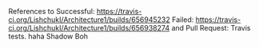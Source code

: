 References to 
Successful: https://travis-ci.org/LishchukI/Architecture1/builds/656945232
Failed: https://travis-ci.org/LishchukI/Architecture1/builds/656938274
and Pull Request:
Travis tests.
haha Shadow Boh
